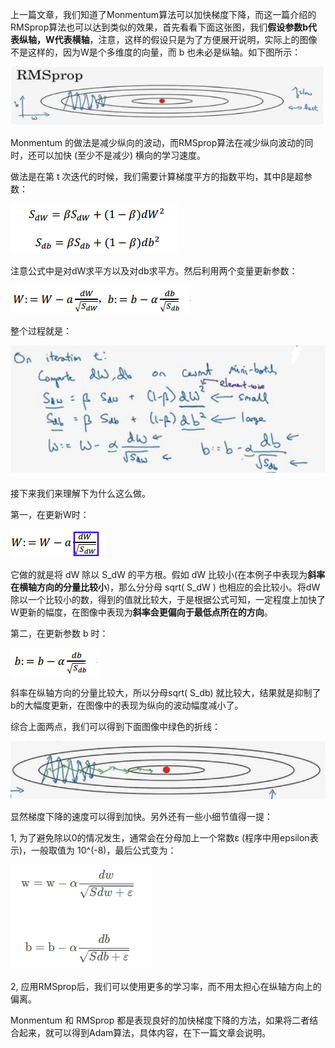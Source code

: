 上一篇文章，我们知道了Monmentum算法可以加快梯度下降，而这一篇介绍的RMSprop算法也可以达到类似的效果，首先看看下面这张图，我们**假设参数b代表纵轴，W代表横轴**，注意，这样的假设只是为了方便展开说明，实际上的图像不是这样的，因为W是个多维度的向量，而 b 也未必是纵轴。如下图所示：

![1548401402761](assets/1548401402761.png)

Monmentum 的做法是减少纵向的波动，而RMSprop算法在减少纵向波动的同时，还可以加快 (至少不是减少) 横向的学习速度。

做法是在第 t 次迭代的时候，我们需要计算梯度平方的指数平均，其中β是超参数：

![1548402952687](assets/1548402952687.png)

注意公式中是对dW求平方以及对db求平方。然后利用两个变量更新参数：

![1548402614063](assets/1548402614063.png)

整个过程就是：

![1548405770719](assets/1548405770719.png)

接下来我们来理解下为什么这么做。

第一，在更新W时：

![1548404371778](assets/1548404371778.png)

它做的就是将 dW 除以 S_dW 的平方根。假如 dW 比较小(在本例子中表现为**斜率在横轴方向的分量比较小**)，那么分分母 sqrt(  S_dW ) 也相应的会比较小。将dW除以一个比较小的数，得到的值就比较大，于是根据公式可知，一定程度上加快了W更新的幅度，在图像中表现为**斜率会更偏向于最低点所在的方向**。

第二，在更新参数 b 时：

![1548405627165](assets/1548405627165.png)

斜率在纵轴方向的分量比较大，所以分母sqrt(  S_db) 就比较大，结果就是抑制了b的大幅度更新，在图像中的表现为纵向的波动幅度减小了。

综合上面两点，我们可以得到下面图像中绿色的折线：

![1548405910221](assets/1548405910221.png)

显然梯度下降的速度可以得到加快。另外还有一些小细节值得一提：

1, 为了避免除以0的情况发生，通常会在分母加上一个常数ε (程序中用epsilon表示)，一般取值为 10^(-8)，最后公式变为：

![1548406031189](assets/1548406031189.png)

2, 应用RMSprop后，我们可以使用更多的学习率，而不用太担心在纵轴方向上的偏离。



Monmentum 和 RMSprop 都是表现良好的加快梯度下降的方法，如果将二者结合起来，就可以得到Adam算法，具体内容，在下一篇文章会说明。